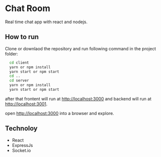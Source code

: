 # Chat Room

Real time chat app with react and nodejs.

## How to run

Clone or downlaod the repository and run following command in the project folder:

```bash
  cd client
  yarn or npm install
  yarn start or npm start
  cd ..
  cd server
  yarn or npm install
  yarn start or npm start
```

after that frontent will run at [http://localhost:3000](http://localhost:3000) and backend will run at [http://localhost:3001](http://localhost:3001).

open [http://localhost:3000](http://localhost:3000) into a browser and explore.

## Technoloy

- React
- ExpressJs
- Socket.io
